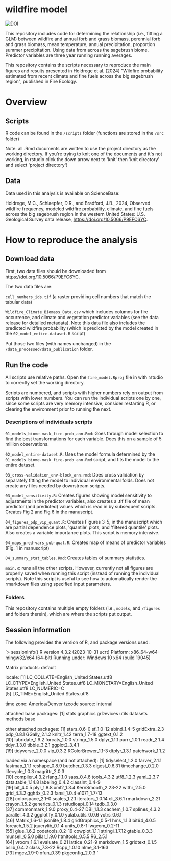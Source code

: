 # wildfire model

[![DOI](https://zenodo.org/badge/DOI/10.5281/zenodo.10637599.svg)](https://doi.org/10.5281/zenodo.10637599)

This repository includes code for determining the relationship (i.e., fitting a GLM) between wildfire and  annual forb and grass biomass, perennial forb and grass biomass, mean  temperature, annual precipitation, proportion summer precipitation. Using data from across the sagebrush biome. Predictor variables are three year running running averages. 

This repository contains the scripts necessary to reproduce the main figures and results
presented in Holdrege et al. (2024) "Wildfire probability estimated from recent climate and fine fuels across the big sagebrush region", published in Fire Ecology.

# Overview

## Scripts

R code can be found in the `/scripts` folder (functions are stored in the `/src` folder)

Note: all .Rmd documents are written to use the project directory as the working
directory. If you're trying to knit one of the documents and it's not working, in rstudio click the down arrow next to 'knit' then 'knit directory' and select 'project directory')

## Data

Data used in this analysis is available on ScienceBase:

Holdrege, M.C., Schlaepfer, D.R., and Bradford, J.B., 2024, Observed wildfire frequency, modeled wildfire probability, climate, and fine fuels across the big sagebrush region in the western United States: U.S. Geological Survey data release, https://doi.org/10.5066/P9EFC6YC.

# How to reproduce the analysis

## Download data

First, two data files should be downloaded from https://doi.org/10.5066/P9EFC6YC. 

The two data files are:

`cell_numbers_ids.tif` (a raster providing cell numbers that match the tabular data)

`Wildfire_Climate_Biomass_Data.csv` which includes columns for fire occurrence,
and climate and vegetation predictor variables (see the data release for detailed 
metadata). Note this data file also includes the predicted wildfire probability (which is predicted by 
the model created in the `02_model_entire-dataset.R` script)

Put those two files (with names unchanged) in the `/data_processed/data_publication`
folder. 

## Run the code

All scripts use relative paths. Open the `fire_model.Rproj` file in with rstudio to correctly
set the working directory.

Scripts are numbered, and scripts with higher numbers rely on output from scripts
with lower numbers. You can run the individual scripts one by one, since some
scripts are very memory intensive, consider restarting R, or clearing the environment
prior to running the next. 

### Descriptions of individuals scripts



`01_models_biome-mask_fire-prob_ann.Rmd`: Goes through model selection
to find the best transformations for each variable. Does this on a sample of 5 million observations.

`02_model_entire-dataset.R`: Uses the model formula determined by the
`01_models_biome-mask_fire-prob_ann.Rmd` script, and fits the model to the entire dataset. 

`03_cross-validation_env-block_ann.rmd`: Does cross validation by separately fitting
the model to individual environmental folds. Does not create any files needed by 
downstream scripts. 

`03_model_sensitivity.R`: Creates figures showing model sensitivity to adjustments in
the predictor variables, also creates a .tif file of mean predictor (and predicted) values
which is read in by subsequent scripts. Creates Fig 2 and Fig 6 in the manuscript. 

`04_figures_pdp_vip_quant.R`: Creates Figures 3-5, in the manuscript which are
partial dependence plots, 'quantile' plots, and 'filtered quantile' plots. 
Also creates a variable importance plots. This script is memory intensive. 

`04_maps_pred-vars_pub-qual.R`: Creates map of means of predictor variables (Fig. 1 in manuscript)

`04_summary_stat_tables.Rmd`: Creates tables of summary statistics. 

`main.R`: runs all the other scripts. However, currently not all figures
are properly saved when running this script (instead of running the individual
scripts). Note this script is useful to see how to automatically render the
rmarkdown files using specified input parameters. 

### Folders

This repository contains multiple empty folders (i.e., `models`, and `/figures` and folders
therein), which are where the scripts put output. 

## Session information

The following provides the version of R, and package versions used:

`> sessionInfo()
R version 4.3.2 (2023-10-31 ucrt)
Platform: x86_64-w64-mingw32/x64 (64-bit)
Running under: Windows 10 x64 (build 19045)

Matrix products: default


locale:
[1] LC_COLLATE=English_United States.utf8  LC_CTYPE=English_United States.utf8    LC_MONETARY=English_United States.utf8 LC_NUMERIC=C                          
[5] LC_TIME=English_United States.utf8    

time zone: America/Denver
tzcode source: internal

attached base packages:
[1] stats     graphics  grDevices utils     datasets  methods   base     

other attached packages:
 [1] stars_0.6-0        sf_1.0-12          abind_1.4-5        gridExtra_2.3      pdp_0.8.1          GGally_2.1.2       knitr_1.42         terra_1.7-18       ggtext_0.1.2      
[10] lubridate_1.9.2    forcats_1.0.0      stringr_1.5.0      dplyr_1.1.1        purrr_1.0.1        readr_2.1.4        tidyr_1.3.0        tibble_3.2.1       ggplot2_3.4.1     
[19] tidyverse_2.0.0    vip_0.3.2          RColorBrewer_1.1-3 dtplyr_1.3.1       patchwork_1.1.2   

loaded via a namespace (and not attached):
 [1] tidyselect_1.2.0   farver_2.1.1       fastmap_1.1.1      reshape_0.8.9      butcher_0.3.3      digest_0.6.31      timechange_0.2.0   lifecycle_1.0.3    magrittr_2.0.3    
[10] compiler_4.3.2     rlang_1.1.0        sass_0.4.6         tools_4.3.2        utf8_1.2.3         yaml_2.3.7         data.table_1.14.8  labeling_0.4.2     classInt_0.4-9    
[19] bit_4.0.5          plyr_1.8.8         xml2_1.3.4         KernSmooth_2.23-22 withr_2.5.0        grid_4.3.2         ggh4x_0.2.3        fansi_1.0.4        e1071_1.7-13      
[28] colorspace_2.1-0   scales_1.2.1       iterators_1.0.14   cli_3.6.1          rmarkdown_2.21     crayon_1.5.2       generics_0.1.3     rstudioapi_0.14    tzdb_0.3.0        
[37] commonmark_1.9.0   proxy_0.4-27       DBI_1.1.3          cachem_1.0.7       splines_4.3.2      parallel_4.3.2     ggplotify_0.1.0    yulab.utils_0.0.6  vctrs_0.6.1       
[46] Matrix_1.6-1.1     jsonlite_1.8.4     gridGraphics_0.5-1 hms_1.1.3          bit64_4.0.5        foreach_1.5.2      jquerylib_0.1.4    units_0.8-1        lwgeom_0.2-11     
[55] glue_1.6.2         codetools_0.2-19   cowplot_1.1.1      stringi_1.7.12     gtable_0.3.3       munsell_0.5.0      pillar_1.9.0       htmltools_0.5.5    R6_2.5.1          
[64] vroom_1.6.1        evaluate_0.21      lattice_0.21-9     markdown_1.5       gridtext_0.1.5     bslib_0.4.2        class_7.3-22       Rcpp_1.0.10        nlme_3.1-163      
[73] mgcv_1.9-0         xfun_0.39          pkgconfig_2.0.3   `

